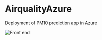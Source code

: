 # AirqualityAzure
Deployment of PM10 prediction app in Azure


![Front end](https://imgur.com/gallery/L8eFR2v.png)

